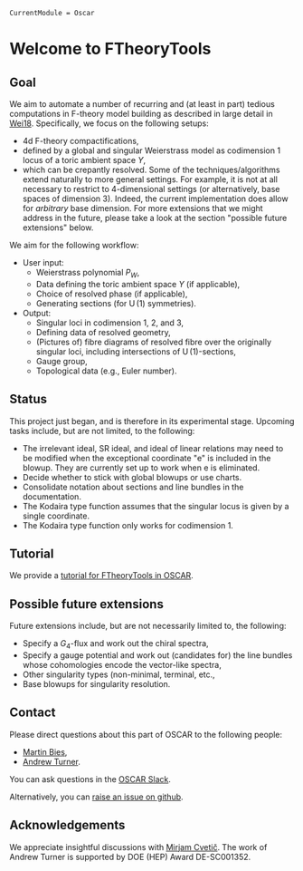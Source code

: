 ```@meta
CurrentModule = Oscar
```

# Welcome to FTheoryTools

## Goal

We aim to automate a number of recurring and (at least in part) tedious computations in F-theory model building
as described in large detail in [Wei18](@cite). Specifically, we focus on the following setups:
* 4d F-theory compactifications,
* defined by a global and singular Weierstrass model as codimension 1 locus of a toric ambient space $Y$,
* which can be crepantly resolved.
Some of the techniques/algorithms extend naturally to more general settings. For example, it is not at all necessary to restrict to 4-dimensional settings (or alternatively, base spaces of dimension 3). Indeed, the current implementation does allow for *arbitrary* base dimension. For more extensions that we might address in the future, please take a look at the section "possible future extensions" below.

We aim for the following workflow:
* User input:
    * Weierstrass polynomial $P_W$,
    * Data defining the toric ambient space $Y$ (if applicable),
    * Choice of resolved phase (if applicable),
    * Generating sections (for $\operatorname{U}(1)$ symmetries).
* Output:
    * Singular loci in codimension 1, 2, and 3,
    * Defining data of resolved geometry,
    * (Pictures of) fibre diagrams of resolved fibre over the originally singular loci, including intersections of $\operatorname{U}(1)$-sections,
    * Gauge group,
    * Topological data (e.g., Euler number).


## Status

This project just began, and is therefore in its experimental stage. Upcoming tasks include, but are not limited, to the following:
* The irrelevant ideal, SR ideal, and ideal of linear relations may need to be modified when the exceptional coordinate "e" is included in the blowup. They are currently set up to work when e is eliminated.
* Decide whether to stick with global blowups or use charts.
* Consolidate notation about sections and line bundles in the documentation.
* The Kodaira type function assumes that the singular locus is given by a single coordinate.
* The Kodaira type function only works for codimension 1.


## Tutorial

We provide a [tutorial for FTheoryTools in OSCAR](https://www.oscar-system.org/tutorials/).


## Possible future extensions

Future extensions include, but are not necessarily limited to, the following:
* Specify a $G_4$-flux and work out the chiral spectra,
* Specify a gauge potential and work out (candidates for) the line bundles whose cohomologies encode the vector-like spectra,
* Other singularity types (non-minimal, terminal, etc.,
* Base blowups for singularity resolution.


## Contact

Please direct questions about this part of OSCAR to the following people:
* [Martin Bies](https://martinbies.github.io/),
* [Andrew Turner](https://apturner.net/).

You can ask questions in the [OSCAR Slack](https://www.oscar-system.org/community/#slack).

Alternatively, you can [raise an issue on github](https://www.oscar-system.org/community/#how-to-report-issues).


## Acknowledgements

We appreciate insightful discussions with [Mirjam Cvetič](https://live-sas-physics.pantheon.sas.upenn.edu/people/standing-faculty/mirjam-cvetic). The work of Andrew Turner is supported by DOE (HEP) Award DE-SC001352.
